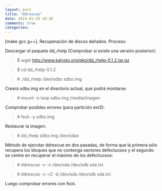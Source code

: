 ```yaml
---
layout: post
title: "ddrescue"
date: 2014-01-29 18:30
comments: true
categories: 
---
```

[make gcc g++]. Recuperación de discos dañados. Proceso: 

Descargar el paquete dd_rhelp (Comprobar si existe una versión posterior): 

>$ wget http://www.kalysto.org/pkg/dd_rhelp-0.1.2.tar.gz 

>$ cd dd_rhelp-0.1.2 

>\# ./dd_rhelp /dev/sdbx sdbx.img 

Creará sdbx.img en el directorio actual, que podrá montarse: 

>\# mount -o loop sdbx.img /media/imagen 

Comprobar posibles errores (para partición ext3): 

>\# fsck -y sdbx.img 

Restaurar la imagen: 

>\# dd_rhelp sdbx.img /dev/sdax

Método de ejecutar ddrescue en dos pasadas, de forma que la primera sólo recupera los bloques que no contenga sectores defectuosos y el segundo se centre en recuperar el máximo de los defectuosos:

>\# ddrescue -v -n /dev/sda /dev/sdb sda.txt

>\# ddrescue -v -r2 -d /dev/sda /dev/sdb sda.txt

Luego comprobar errores con fsck.

